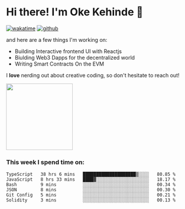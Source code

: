 # Hi there! I'm Oke Kehinde :cowboy_hat_face:

[![wakatime](https://wakatime.com/badge/user/5f3f42a0-7b4f-4c4b-b2da-012c5ac2fa62.svg)](https://wakatime.com/@5f3f42a0-7b4f-4c4b-b2da-012c5ac2fa62)
[![github](https://img.shields.io/github/followers/okeken?logo=github&style=plastic)](https://github.com/okeken?tab=followers)

and here are a few things I'm working on:

- Building Interactive frontend UI with Reactjs
- Biulding Web3 Dapps for the decentralized world
- Writing Smart Contracts On the EVM

I **love** nerding out about creative coding, so don't hesitate to reach out!


<img height="180em" src="https://github-readme-stats.vercel.app/api?username=okeken&show_icons=true&hide_border=true&&count_private=true&include_all_commits=true" />

### This week I spend time on:

<!--START_SECTION:waka-->

```text
TypeScript   38 hrs 6 mins   ████████████████████▒░░░░   80.85 %
JavaScript   8 hrs 33 mins   ████▓░░░░░░░░░░░░░░░░░░░░   18.17 %
Bash         9 mins          ░░░░░░░░░░░░░░░░░░░░░░░░░   00.34 %
JSON         8 mins          ░░░░░░░░░░░░░░░░░░░░░░░░░   00.30 %
Git Config   5 mins          ░░░░░░░░░░░░░░░░░░░░░░░░░   00.21 %
Solidity     3 mins          ░░░░░░░░░░░░░░░░░░░░░░░░░   00.13 %
```

<!--END_SECTION:waka-->
